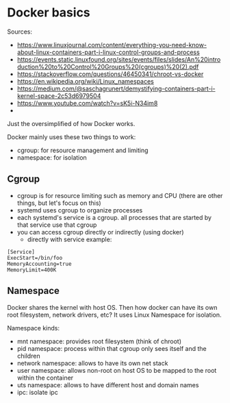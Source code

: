 # Docker basics

Sources:

- https://www.linuxjournal.com/content/everything-you-need-know-about-linux-containers-part-i-linux-control-groups-and-process
- https://events.static.linuxfound.org/sites/events/files/slides/An%20introduction%20to%20Control%20Groups%20(cgroups)%20(2).pdf
- https://stackoverflow.com/questions/46450341/chroot-vs-docker
- https://en.wikipedia.org/wiki/Linux_namespaces
- https://medium.com/@saschagrunert/demystifying-containers-part-i-kernel-space-2c53d6979504
- https://www.youtube.com/watch?v=sK5i-N34im8
- 
Just the oversimplified of how Docker works.

Docker mainly uses these two things to work:

- cgroup: for resource management and limiting
- namespace: for isolation

## Cgroup

- cgroup is for resource limiting such as memory and CPU (there are other things, but let's focus on this)
- systemd uses cgroup to organize processes
- each systemd's service is a cgroup. all processes that are started by that service use that cgroup
- you can access cgroup directly or indirectly (using docker)
  - directly with service example:

```
[Service]
ExecStart=/bin/foo
MemoryAccounting=true
MemoryLimit=400K
```

## Namespace

Docker shares the kernel with host OS. Then how docker can have its own root filesystem, network drivers, etc? It uses Linux Namespace for isolation.

Namespace kinds:

- mnt namespace: provides root filesystem (think of chroot)
- pid namespace: process within that cgroup only sees itself and the children
- network namespace: allows to have its own net stack
- user namespace: allows non-root on host OS to be mapped to the root within the container
- uts namespace: allows to have different host and domain names
- ipc: isolate ipc
